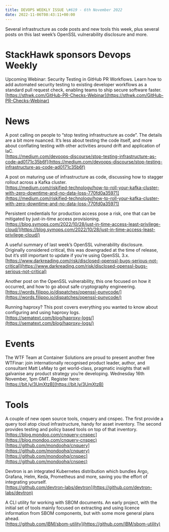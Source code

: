 ```yaml
---
title: DEVOPS WEEKLY ISSUE \#619 - 6th November 2022 
date: 2022-11-06T08:43:11+00:00
---
```


Several infrastructure as code posts and new tools this week, plus several posts on this last week’s OpenSSL vulnerability disclosure and more.


StackHawk sponsors Devops Weekly
============================

Upcoming Webinar: Security Testing in GitHub PR Workflows. Learn how to add automated security testing to existing developer workflows as a standard pull request check, enabling teams to ship secure software faster.
<br>[https://sthwk.com/GitHub-PR-Checks-Webinar](https://sthwk.com/GitHub-PR-Checks-Webinar)


News
====

A post calling on people to “stop testing infrastructure as code”. The details are a bit more nuanced. It’s less about testing the code itself, and more about conflating testing with other activities around drift and application of IaC.
<br>[https://medium.com/devoops-discourse/stop-testing-infrastructure-as-code-ad0171c35b6f](https://medium.com/devoops-discourse/stop-testing-infrastructure-as-code-ad0171c35b6f)


A post on maturing use of infrastructure as code, discussing how to stagger rollout across a Kafka cluster.
<br>[https://medium.com/riskified-technology/how-to-roll-your-kafka-cluster-with-zero-downtime-and-no-data-loss-770fd0a35971](https://medium.com/riskified-technology/how-to-roll-your-kafka-cluster-with-zero-downtime-and-no-data-loss-770fd0a35971)


Persistent credentials for production access pose a risk, one that can be mitigated by just-in-time access provisioning.
<br>[https://blog.symops.com/2022/10/28/just-in-time-access-least-privilege-cloud/](https://blog.symops.com/2022/10/28/just-in-time-access-least-privilege-cloud/)


A useful summary of last week’s OpenSSL vulnerability disclosure. Originally considered critical, this was downgraded at the time of release, but it’s still important to update if you’re using OpenSSL 3.x.
<br>[https://www.darkreading.com/risk/disclosed-openssl-bugs-serious-not-critical](https://www.darkreading.com/risk/disclosed-openssl-bugs-serious-not-critical)


Another post on the OpenSSL vulnerability, this one focused on how it occurred, and how to go about safe cryptography engineering.
<br>[https://words.filippo.io/dispatches/openssl-punycode/](https://words.filippo.io/dispatches/openssl-punycode/)


Running haproxy? This post covers everything you wanted to know about configuring and using haproxy logs.
<br>[https://sematext.com/blog/haproxy-logs/](https://sematext.com/blog/haproxy-logs/)


Events
======

The WTF Team at Container Solutions are proud to present another free WTFinar: join internationally recognised product leader, author, and consultant Matt LeMay to get world-class, pragmatic insights that will galvanise any product strategy you’re developing.
Wednesday 16th November, 1pm GMT. Register here:
<br>[https://bit.ly/3UmXtzB](https://bit.ly/3UmXtzB)


Tools
=====

A couple of new open source tools, cnquery and cnspec. The first provide a query tool atop cloud infrastructure, handy for asset inventory. The second provides testing and policy based tools on top of that inventory.
<br>[https://blog.mondoo.com/cnquery-cnspec](https://blog.mondoo.com/cnquery-cnspec)
<br>[https://github.com/mondoohq/cnquery](https://github.com/mondoohq/cnquery)
<br>[https://github.com/mondoohq/cnspec](https://github.com/mondoohq/cnspec)


Devtron is an integrated Kubernetes distribution which bundles Argo, Grafana, Helm, Keda, Prometheus and more, saving you the effort of integrating yourself.
<br>[https://github.com/devtron-labs/devtron](https://github.com/devtron-labs/devtron)


A CLI utility for working with SBOM documents. An early project, with the initial set of tools mainly focused on extracting and using licence information from SBOM components, but with some more general plans ahead.
<br>[https://github.com/IBM/sbom-utility](https://github.com/IBM/sbom-utility)



